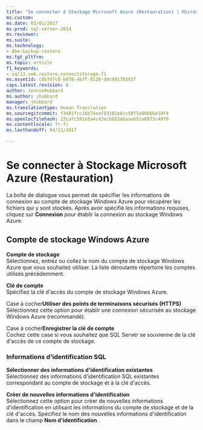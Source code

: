 ```yaml
---
title: "Se connecter à Stockage Microsoft Azure (Restauration) | Microsoft Docs"
ms.custom: 
ms.date: 03/01/2017
ms.prod: sql-server-2014
ms.reviewer: 
ms.suite: 
ms.technology:
- dbe-backup-restore
ms.tgt_pltfrm: 
ms.topic: article
f1_keywords:
- sql13.swb.restore.connectstorage.f1
ms.assetid: c0b7d7c8-b878-4b7f-8120-d0c6917b583f
caps.latest.revision: 6
author: JennieHubbard
ms.author: jhubbard
manager: jhubbard
ms.translationtype: Human Translation
ms.sourcegitcommit: f3481fcc2bb74eaf93182e6cc58f5a06666e10f4
ms.openlocfilehash: 22cafc591e5a4c43ecbb52abaae651a6873c49f0
ms.contentlocale: fr-fr
ms.lasthandoff: 04/11/2017

---
```

# <a name="connect-to-microsoft-azure-storage-restore"></a>Se connecter à Stockage Microsoft Azure (Restauration)
  La boîte de dialogue vous permet de spécifier les informations de connexion au compte de stockage Windows Azure pour récupérer les fichiers qui y sont stockés. Après avoir spécifié les informations requises, cliquez sur **Connexion** pour établir la connexion au stockage Windows Azure.  
  
## <a name="windows-azure-storage-account"></a>Compte de stockage Windows Azure  
 **Compte de stockage**  
 Sélectionnez, entrez ou collez le nom du compte de stockage Windows Azure que vous souhaitez utiliser. La liste déroulante répertorie les comptes utilisés précédemment.  
  
 **Clé de compte**  
 Spécifiez la clé d'accès du compte de stockage Windows Azure.  
  
 Case à cocher**Utiliser des points de terminaisons sécurisés (HTTPS)**   
 Sélectionnez cette option pour établir une connexion sécurisée au stockage Windows Azure (recommandé).  
  
 Case à cocher**Enregistrer la clé de compte**   
 Cochez cette case si vous souhaitez que SQL Server se souvienne de la clé d'accès de ce compte de stockage.  
  
### <a name="sql-credential"></a>Informations d'identification SQL  
 **Sélectionner des informations d'identification existantes**  
 Sélectionnez des informations d'identification SQL existantes correspondant au compte de stockage et à la clé d'accès.  
  
 **Créer de nouvelles informations d'identification**  
 Sélectionnez cette option pour créer de nouvelles informations d'identification en utilisant les informations du compte de stockage et de la clé d'accès. Spécifiez le nom des nouvelles informations d'identification dans le champ **Nom d'identification** .  
  
  
